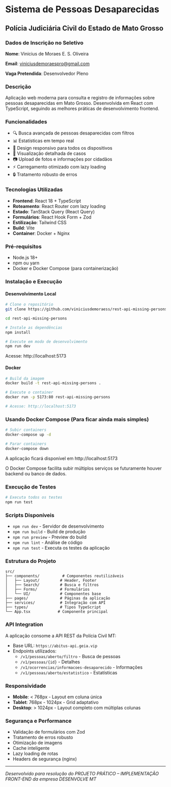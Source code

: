 # Sistema de Pessoas Desaparecidas
## Polícia Judiciária Civil do Estado de Mato Grosso


### Dados de Inscrição no Seletivo

**Nome**: Vinicius de Moraes E. S. Oliveira

**Email**: viniciusdemoraespro@gmail.com

**Vaga Pretendida**: Desenvolvedor Pleno

### Descrição

Aplicação web moderna para consulta e registro de informações sobre pessoas desaparecidas em Mato Grosso. Desenvolvida em React com TypeScript, seguindo as melhores práticas de desenvolvimento frontend.

### Funcionalidades
- 🔍 Busca avançada de pessoas desaparecidas com filtros
- 📊 Estatísticas em tempo real
- 📱 Design responsivo para todos os dispositivos
- 📄 Visualização detalhada de casos
- 📷 Upload de fotos e informações por cidadãos
- ⚡ Carregamento otimizado com lazy loading
- 🔒 Tratamento robusto de erros

### Tecnologias Utilizadas
- **Frontend**: React 18 + TypeScript
- **Roteamento**: React Router com lazy loading
- **Estado**: TanStack Query (React Query)
- **Formulários**: React Hook Form + Zod
- **Estilização**: Tailwind CSS
- **Build**: Vite
- **Container**: Docker + Nginx

### Pré-requisitos
- Node.js 18+ 
- npm ou yarn
- Docker e Docker Compose (para containerização)

### Instalação e Execução

#### Desenvolvimento Local
```bash
# Clone o repositório
git clone https://github.com/viniciusdemoraess/rest-api-missing-persons.git
```

```bash
cd rest-api-missing-persons
```

```bash
# Instale as dependências
npm install
```

```bash
# Execute em modo de desenvolvimento
npm run dev
```

Acesse: http://localhost:5173

#### Docker
```bash
# Build da imagem
docker build -t rest-api-missing-persons .

# Execute o container
docker run -p 5173:80 rest-api-missing-persons

# Acesse: http://localhost:5173
```

### Usando Docker Compose (Para ficar ainda mais simples)

```bash
# Subir containers
docker-compose up -d
```

```bash
# Parar containers
docker-compose down
```
A aplicação ficará disponível em http://localhost:5173

O Docker Compose facilita subir múltiplos serviços se futuramente houver backend ou banco de dados.

### Execução de Testes

```bash
# Executa todos os testes
npm run test
```


### Scripts Disponíveis
- `npm run dev` - Servidor de desenvolvimento
- `npm run build` - Build de produção
- `npm run preview` - Preview do build
- `npm run lint` - Análise de código
- `npm run test` - Executa os testes da aplicação

### Estrutura do Projeto
```
src/
├── components/          # Componentes reutilizáveis
│   ├── Layout/         # Header, Footer
│   ├── Search/         # Busca e filtros
│   ├── Forms/          # Formulários
│   └── UI/             # Componentes base
├── pages/              # Páginas da aplicação
├── services/           # Integração com API
├── types/              # Tipos TypeScript
└── App.tsx            # Componente principal
```

### API Integration
A aplicação consome a API REST da Polícia Civil MT:
- Base URL: `https://abitus-api.geia.vip`
- Endpoints utilizados:
  - `/v1/pessoas/aberto/filtro` - Busca de pessoas
  - `/v1/pessoas/{id}` - Detalhes
  - `/v1/ocorrencias/informacoes-desaparecido` - Informações
  - `/v1/pessoas/aberto/estatistico` - Estatísticas

### Responsividade
- **Mobile**: < 768px - Layout em coluna única
- **Tablet**: 768px - 1024px - Grid adaptativo
- **Desktop**: > 1024px - Layout completo com múltiplas colunas

### Segurança e Performance
- Validação de formulários com Zod
- Tratamento de erros robusto
- Otimização de imagens
- Cache inteligente
- Lazy loading de rotas
- Headers de segurança (nginx)

---
*Desenvolvido para resolução do PROJETO PRÁTICO – IMPLEMENTAÇÃO FRONT-END da empresa DESENVOLVE MT*